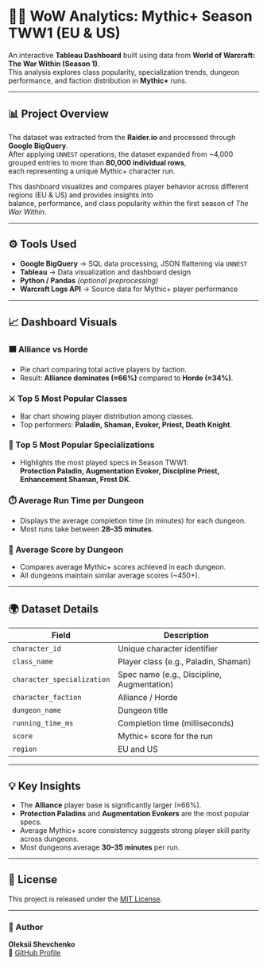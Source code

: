 # 🧙‍♂️ WoW Analytics: Mythic+ Season TWW1 (EU & US)

An interactive **Tableau Dashboard** built using data from **World of Warcraft: The War Within (Season 1)**.  
This analysis explores class popularity, specialization trends, dungeon performance, and faction distribution in **Mythic+** runs.

---

## 📊 Project Overview

The dataset was extracted from the **Raider.io** and processed through **Google BigQuery**.  
After applying `UNNEST` operations, the dataset expanded from ~4,000 grouped entries to more than **80,000 individual rows**,  
each representing a unique Mythic+ character run.

This dashboard visualizes and compares player behavior across different regions (EU & US) and provides insights into  
balance, performance, and class popularity within the first season of *The War Within*.

---

## ⚙️ Tools Used

- **Google BigQuery** → SQL data processing, JSON flattening via `UNNEST`
- **Tableau** → Data visualization and dashboard design
- **Python / Pandas** *(optional preprocessing)*
- **Warcraft Logs API** → Source data for Mythic+ player performance

---

## 📈 Dashboard Visuals

### 🟦 Alliance vs Horde
- Pie chart comparing total active players by faction.  
- Result: **Alliance dominates (≈66%)** compared to **Horde (≈34%)**.

### ⚔️ Top 5 Most Popular Classes
- Bar chart showing player distribution among classes.  
- Top performers: **Paladin, Shaman, Evoker, Priest, Death Knight**.

### 🧩 Top 5 Most Popular Specializations
- Highlights the most played specs in Season TWW1:  
  **Protection Paladin, Augmentation Evoker, Discipline Priest, Enhancement Shaman, Frost DK**.

### ⏱️ Average Run Time per Dungeon
- Displays the average completion time (in minutes) for each dungeon.  
- Most runs take between **28–35 minutes**.

### 🧾 Average Score by Dungeon
- Compares average Mythic+ scores achieved in each dungeon.  
- All dungeons maintain similar average scores (~450+).

---

## 🌍 Dataset Details

| Field | Description |
|-------|--------------|
| `character_id` | Unique character identifier |
| `class_name` | Player class (e.g., Paladin, Shaman) |
| `character_specialization` | Spec name (e.g., Discipline, Augmentation) |
| `character_faction` | Alliance / Horde |
| `dungeon_name` | Dungeon title |
| `running_time_ms` | Completion time (milliseconds) |
| `score` | Mythic+ score for the run |
| `region` | EU and US |

---

## 💡 Key Insights

- The **Alliance** player base is significantly larger (≈66%).  
- **Protection Paladins** and **Augmentation Evokers** are the most popular specs.  
- Average Mythic+ score consistency suggests strong player skill parity across dungeons.  
- Most dungeons average **30–35 minutes** per run.

---

## 📜 License

This project is released under the [MIT License](LICENSE).

---

### 👤 Author

**Oleksii Shevchenko**  
🔗 [GitHub Profile](https://github.com/Borock1212)
